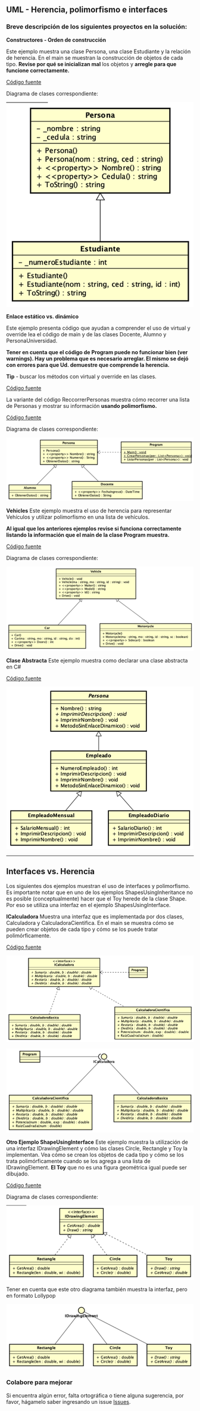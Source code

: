 ## UML - Herencia, polimorfismo e interfaces
### Breve descripción de los siguientes proyectos en la solución:

**Constructores - Orden de construcción**

Este ejemplo muestra una clase Persona, una clase Estudiante y la relación de herencia.
En el main se muestran la construcción de objetos de cada tipo.
__Revise por qué se inicializan mal__ los objetos y __arregle para que funcione correctamente.__

[Código fuente](OrdenConstruccion/src)

Diagrama de clases correspondiente:

![Generalización](./imagenes/PersonaEstudiante.png)

**Enlace estático vs. dinámico**

Este ejemplo presenta código que ayudan a comprender el uso de virtual y override
lea el código de main y de las clases Docente, Alumno y PersonaUniversidad.

__Tener en cuenta que el código de Program puede no funcionar bien (ver warnings).
Hay un problema que es necesario arreglar.
El mismo se dejó con errores para que Ud. demuestre que comprende la herencia.__

__Tip__ - buscar los métodos con virtual y override en las clases.

[Código fuente](./PersonaEstudiante/PersonaEstudiante/src)

La variante del código ReccorrerPersonas muestra cómo recorrer una lista de Personas y mostrar su información __usando polimorfismo.__

[Código fuente](RecorrerPolimorficamente/src)

Diagrama de clases correspondiente:

![Recorrer Polimórficamente](imagenes/RecorrerPersonas.png)

**Vehicles**
Este ejemplo muestra el uso de herencia para representar Vehículos y utilizar polimorfismo en una lista de vehículos.

__Al igual que los anteriores ejemplos
revise si funciona correctamente listando la información que el main de la clase Program muestra.__

[Código fuente](VehicleInheritance/src)

Diagrama de clases correspondiente:

![Herencia de Vehiculos](imagenes/Vehicles.png)

**Clase Abstracta**
Este ejemplo muestra como declarar una clase abstracta en C# 

[Código fuente](ClaseAbstracta/src)

![Clase Abstracta](imagenes/ClaseAbstracta.png)
___

## Interfaces vs. Herencia
Los siguientes dos ejemplos muestran el uso de interfaces y polimorfismo.
Es importante notar que en uno de los ejemplos ShapesUsingInheritance no es posible (conceptualmente)
hacer que el Toy herede de la clase Shape. Por eso se utiliza una interfaz en el ejemplo ShapesUsingInterface.

**ICalculadora**
Muestra una interfaz que es implementada por dos clases, Calculadora y CalculadoraCientifica.
En el main se muestra cómo se pueden crear objetos de cada tipo y cómo se los puede tratar polimórficamente.

[Código fuente](Interfaz/src)

![Interfaz](imagenes/Interfaz.png)

![Notación Lollypop](imagenes/Lollypop.png)


**Otro Ejemplo ShapeUsingInterface**
Este ejemplo muestra la utilización de una interfaz IDrawingElement y cómo las clases Circle, Rectangle y Toy la implementan.
Vea cómo se crean los objetos de cada tipo y cómo se los trata polimórficamente cuando se los
agrega a una lista de IDrawingElement.  __El Toy__ que no es una figura geométrica igual puede ser dibujado.

[Código fuente](ShapesInterfacee)

Diagrama de clases correspondiente:

![Interfaz y IDrawinElement](imagenes/IDrawingInterface.png)

Tener en cuenta que este otro diagrama también muestra la interfaz, pero en formato Lollypop

![Lollypop](imagenes/InterfaceLollypop.png)


### Colabore para mejorar ###
Si encuentra algún error, falta ortográfica o tiene alguna sugerencia, por favor, hágamelo saber ingresando un issue [Issues](https://github.com/gamousquesORT/DemosDA1/issues).